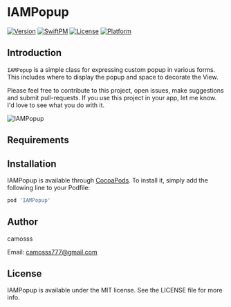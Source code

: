 # IAMPopup

[![Version](https://img.shields.io/cocoapods/v/IAMPopup.svg?style=flat)](https://cocoapods.org/pods/IAMPopup)
[![SwiftPM](https://img.shields.io/badge/SPM-supported-DE5C43.svg?style=flat)](https://swift.org/package-manager/)
[![License](https://img.shields.io/cocoapods/l/IAMPopup.svg?style=flat)](https://cocoapods.org/pods/IAMPopup)
[![Platform](https://img.shields.io/cocoapods/p/IAMPopup.svg?style=flat)](https://cocoapods.org/pods/IAMPopup)

## Introduction

`IAMPopup` is a simple class for expressing custom popup in various forms. This includes where to display the popup and space to decorate the View.

Please feel free to contribute to this project, open issues, make suggestions and submit pull-requests. If you use this project in your app, let me know. I'd love to see what you do with it.

![IAMPopup](https://user-images.githubusercontent.com/93528918/149862217-62946646-4c47-47d6-a4d9-e4341610957c.gif)



## Requirements

## Installation

IAMPopup is available through [CocoaPods](https://cocoapods.org). To install
it, simply add the following line to your Podfile:

```ruby
pod 'IAMPopup'
```

## Author

camosss

Email: camosss777@gmail.com

## License

IAMPopup is available under the MIT license. See the LICENSE file for more info.
